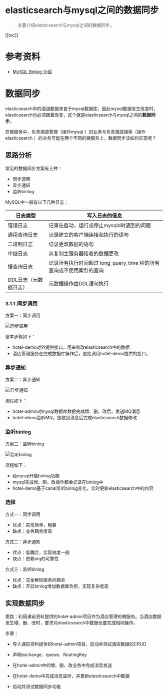 # elasticsearch与mysql之间的数据同步

> 主要介绍elasticsearch与mysql之间的数据同步。

[[toc]]

# 参考资料

* [MySQL Binlog 介绍](https://blog.csdn.net/wwwdc1012/article/details/88373440)

# 数据同步

elasticsearch中的酒店数据来自于mysql数据库，因此mysql数据发生改变时，elasticsearch也必须跟着改变，这个就是elasticsearch与mysql之间的**数据同步**。

在微服务中，负责酒店管理（操作mysql ）的业务与负责酒店搜索（操作elasticsearch ）的业务可能在两个不同的微服务上，数据同步该如何实现呢？

## 思路分析

常见的数据同步方案有三种：

- 同步调用
- 异步通知
- 监听binlog

MySQL中一般有以下几种日志：

| 日志类型              | 写入日志的信息                                               |
| --------------------- | ------------------------------------------------------------ |
| 错误日志              | 记录在启动，运行或停止mysqld时遇到的问题                     |
| 通用查询日志          | 记录建立的客户端连接和执行的语句                             |
| 二进制日志            | 记录更改数据的语句                                           |
| 中继日志              | 从复制主服务器接收的数据更改                                 |
| 慢查询日志            | 记录所有执行时间超过 long_query_time 秒的所有查询或不使用索引的查询 |
| DDL日志（元数据日志） | 元数据操作由DDL语句执行                                      |

### 3.1.1.同步调用

方案一：同步调用

![同步调用](/_images/database/es/ES与数据库数据同步/同步调用.png)

基本步骤如下：

- hotel-demo对外提供接口，用来修改elasticsearch中的数据
- 酒店管理服务在完成数据库操作后，直接调用hotel-demo提供的接口，

### 异步通知

方案二：异步通知

![异步通知](/_images/database/es/ES与数据库数据同步/异步通知.png)

流程如下：

- hotel-admin对mysql数据库数据完成增、删、改后，发送MQ消息
- hotel-demo监听MQ，接收到消息后完成elasticsearch数据修改

### 监听binlog

方案三：监听binlog

![监听binlog](/_images/database/es/ES与数据库数据同步/监听binlog.png)

流程如下：

- 给mysql开启binlog功能
- mysql完成增、删、改操作都会记录在binlog中
- hotel-demo基于canal监听binlog变化，实时更新elasticsearch中的内容

### 选择

方式一：同步调用

- 优点：实现简单，粗暴
- 缺点：业务耦合度高

方式二：异步通知

- 优点：低耦合，实现难度一般
- 缺点：依赖mq的可靠性

方式三：监听binlog

- 优点：完全解除服务间耦合
- 缺点：开启binlog增加数据库负担、实现复杂度高

## 实现数据同步

思路：利用课前资料提供的hotel-admin项目作为酒店管理的微服务。当酒店数据发生增、删、改时，要求对elasticsearch中数据也要完成相同操作。

步骤：

- 导入课前资料提供的hotel-admin项目，启动并测试酒店数据的CRUD

- 声明exchange、queue、RoutingKey

- 在hotel-admin中的增、删、改业务中完成消息发送

- 在hotel-demo中完成消息监听，并更新elasticsearch中数据

- 启动并测试数据同步功能
